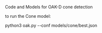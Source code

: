 Code and Models for OAK-D cone detection

to run the Cone model:

python3 oak.py --conf models/cone/best.json
